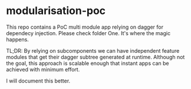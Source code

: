 # modularisation-poc
This repo contains a PoC multi module app relying on dagger for dependecy injection. Please check folder One. It's where the magic happens.

TL;DR: By relying on subcomponents we can have independent feature modules that get their dagger subtree generated at runtime. 
Although not the goal, this approach is scalable enough that instant apps can be achieved with minimum effort.

I will document this better.
